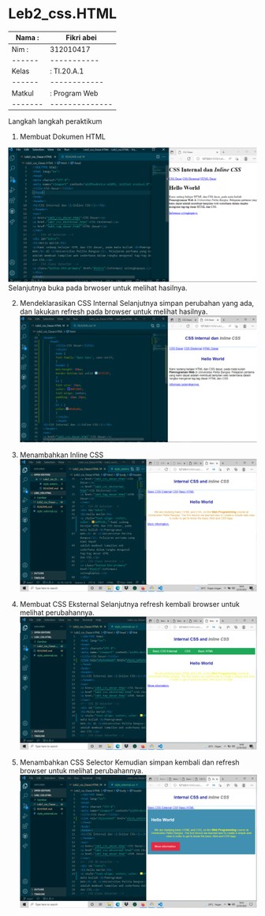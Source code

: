 # Leb2_css.HTML

| Nama : | Fikri abei |
|------| ------------|
| Nim :| 312010417 |
|------| -----------|
| Kelas| : TI.20.A.1 |
|------|------------|
| Matkul |: Program Web |
|-------|--------------|
Langkah langkah peraktikum
1. Membuat Dokumen HTML

![Membuat Dokumen HTML](Gambar/ss1.png)
Selanjutnya buka pada brwoser untuk melihat hasilnya.


2. Mendeklarasikan CSS Internal
Selanjutnya simpan perubahan yang ada, dan lakukan refresh pada browser untuk melihat
hasilnya.
![](Gambar/ss2.png)

3. Menambahkan Inline CSS
![](Gambar/ss3.png)

4. Membuat CSS Eksternal
Selanjutnya refresh kembali browser untuk melihat perubahannya.
![](Gambar/ss4.png)

5. Menambahkan CSS Selector
Kemudian simpan kembali dan refresh browser untuk melihat perubahannya.
![](Gambar/ss5.png)